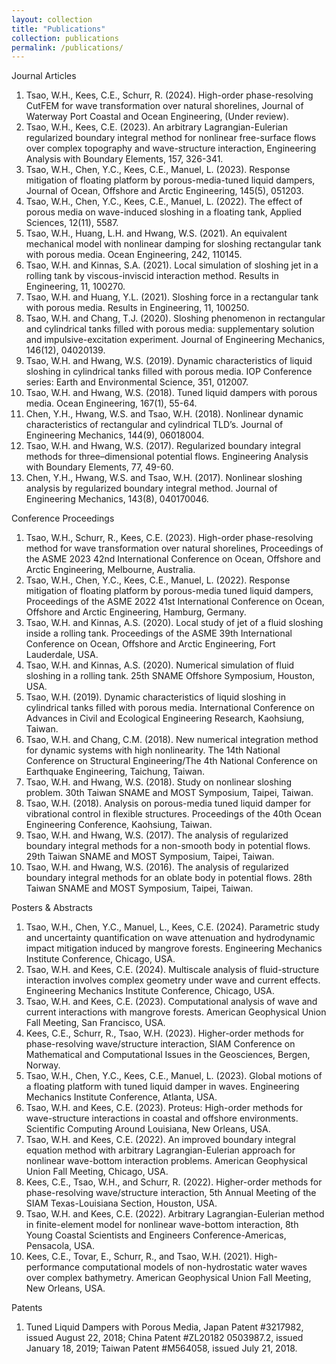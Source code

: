 ```yaml
---
layout: collection
title: "Publications"
collection: publications
permalink: /publications/
---
```


Journal Articles
1.	Tsao, W.H., Kees, C.E., Schurr, R. (2024). High-order phase-resolving CutFEM for wave transformation over natural shorelines, Journal of Waterway Port Coastal and Ocean Engineering, (Under review).
2.	Tsao, W.H., Kees, C.E. (2023). An arbitrary Lagrangian-Eulerian regularized boundary integral method for nonlinear free-surface flows over complex topography and wave-structure interaction, Engineering Analysis with Boundary Elements, 157, 326-341.
3.	Tsao, W.H., Chen, Y.C., Kees, C.E., Manuel, L. (2023). Response mitigation of floating platform by porous-media-tuned liquid dampers, Journal of Ocean, Offshore and Arctic Engineering, 145(5), 051203.
4.	Tsao, W.H., Chen, Y.C., Kees, C.E., Manuel, L. (2022). The effect of porous media on wave-induced sloshing in a floating tank, Applied Sciences, 12(11), 5587.
5.	Tsao, W.H., Huang, L.H. and Hwang, W.S. (2021). An equivalent mechanical model with nonlinear damping for sloshing rectangular tank with porous media. Ocean Engineering, 242, 110145.
6.	Tsao, W.H. and Kinnas, S.A. (2021). Local simulation of sloshing jet in a rolling tank by viscous-inviscid interaction method. Results in Engineering, 11, 100270.
7.	Tsao, W.H. and Huang, Y.L. (2021). Sloshing force in a rectangular tank with porous media. Results in Engineering, 11, 100250.
8.	Tsao, W.H. and Chang, T.J. (2020). Sloshing phenomenon in rectangular and cylindrical tanks filled with porous media: supplementary solution and impulsive-excitation experiment. Journal of Engineering Mechanics, 146(12), 04020139.
9.	Tsao, W.H. and Hwang, W.S. (2019). Dynamic characteristics of liquid sloshing in cylindrical tanks filled with porous media. IOP Conference series: Earth and Environmental Science, 351, 012007.
10.	Tsao, W.H. and Hwang, W.S. (2018). Tuned liquid dampers with porous media. Ocean Engineering, 167(1), 55-64.
11.	Chen, Y.H., Hwang, W.S. and Tsao, W.H. (2018). Nonlinear dynamic characteristics of rectangular and cylindrical TLD’s. Journal of Engineering Mechanics, 144(9), 06018004.
12.	Tsao, W.H. and Hwang, W.S. (2017). Regularized boundary integral methods for three–dimensional potential flows. Engineering Analysis with Boundary Elements, 77, 49-60.
13.	Chen, Y.H., Hwang, W.S. and Tsao, W.H. (2017). Nonlinear sloshing analysis by regularized boundary integral method. Journal of Engineering Mechanics, 143(8), 040170046.

Conference Proceedings
1.	Tsao, W.H., Schurr, R., Kees, C.E. (2023). High-order phase-resolving method for wave transformation over natural shorelines, Proceedings of the ASME 2023 42nd International Conference on Ocean, Offshore and Arctic Engineering, Melbourne, Australia.
2.	Tsao, W.H., Chen, Y.C., Kees, C.E., Manuel, L. (2022). Response mitigation of floating platform by porous-media tuned liquid dampers, Proceedings of the ASME 2022 41st International Conference on Ocean, Offshore and Arctic Engineering, Hamburg, Germany.
3.	Tsao, W.H. and Kinnas, A.S. (2020). Local study of jet of a fluid sloshing inside a rolling tank. Proceedings of the ASME 39th International Conference on Ocean, Offshore and Arctic Engineering, Fort Lauderdale, USA.
4.	Tsao, W.H. and Kinnas, A.S. (2020). Numerical simulation of fluid sloshing in a rolling tank. 25th SNAME Offshore Symposium, Houston, USA.
5.	Tsao, W.H. (2019). Dynamic characteristics of liquid sloshing in cylindrical tanks filled with porous media. International Conference on Advances in Civil and Ecological Engineering Research, Kaohsiung, Taiwan.
6.	Tsao, W.H. and Chang, C.M. (2018). New numerical integration method for dynamic systems with high nonlinearity. The 14th National Conference on Structural Engineering/The 4th National Conference on Earthquake Engineering, Taichung, Taiwan.
7.	Tsao, W.H. and Hwang, W.S. (2018). Study on nonlinear sloshing problem. 30th Taiwan SNAME and MOST Symposium, Taipei, Taiwan.
8.	Tsao, W.H. (2018). Analysis on porous-media tuned liquid damper for vibrational control in flexible structures. Proceedings of the 40th Ocean Engineering Conference, Kaohsiung, Taiwan.
9.	Tsao, W.H. and Hwang, W.S. (2017). The analysis of regularized boundary integral methods for a non-smooth body in potential flows. 29th Taiwan SNAME and MOST Symposium, Taipei, Taiwan.
10.	Tsao, W.H. and Hwang, W.S. (2016). The analysis of regularized boundary integral methods for an oblate body in potential flows. 28th Taiwan SNAME and MOST Symposium, Taipei, Taiwan.

Posters & Abstracts
1.	Tsao, W.H., Chen, Y.C., Manuel, L., Kees, C.E. (2024). Parametric study and uncertainty quantification on wave attenuation and hydrodynamic impact mitigation induced by mangrove forests. Engineering Mechanics Institute Conference, Chicago, USA.
2.	Tsao, W.H. and Kees, C.E. (2024). Multiscale analysis of fluid-structure interaction involves complex geometry under wave and current effects. Engineering Mechanics Institute Conference, Chicago, USA.
3.	Tsao, W.H. and Kees, C.E. (2023). Computational analysis of wave and current interactions with mangrove forests. American Geophysical Union Fall Meeting, San Francisco, USA. 
4.	Kees, C.E., Schurr, R., Tsao, W.H. (2023). Higher-order methods for phase-resolving wave/structure interaction, SIAM Conference on Mathematical and Computational Issues in the Geosciences, Bergen, Norway.
5.	Tsao, W.H., Chen, Y.C., Kees, C.E., Manuel, L. (2023). Global motions of a floating platform with tuned liquid damper in waves. Engineering Mechanics Institute Conference, Atlanta, USA.
6.	Tsao, W.H. and Kees, C.E. (2023). Proteus: High-order methods for wave-structure interactions in coastal and offshore environments. Scientific Computing Around Louisiana, New Orleans, USA.
7.	Tsao, W.H. and Kees, C.E. (2022). An improved boundary integral equation method with arbitrary Lagrangian-Eulerian approach for nonlinear wave-bottom interaction problems. American Geophysical Union Fall Meeting, Chicago, USA. 
8.	Kees, C.E., Tsao, W.H., and Schurr, R. (2022). Higher-order methods for phase-resolving wave/structure interaction, 5th Annual Meeting of the SIAM Texas-Louisiana Section, Houston, USA.
9.	Tsao, W.H. and Kees, C.E. (2022). Arbitrary Lagrangian-Eulerian method in finite-element model for nonlinear wave-bottom interaction, 8th Young Coastal Scientists and Engineers Conference-Americas, Pensacola, USA.
10.	Kees, C.E., Tovar, E., Schurr, R., and Tsao, W.H. (2021). High-performance computational models of non-hydrostatic water waves over complex bathymetry. American Geophysical Union Fall Meeting, New Orleans, USA.

Patents
1.	Tuned Liquid Dampers with Porous Media, Japan Patent #3217982, issued August 22, 2018; China Patent #ZL20182 0503987.2, issued January 18, 2019; Taiwan Patent #M564058, issued July 21, 2018.
